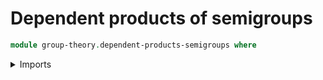 # Dependent products of semigroups


```agda
module group-theory.dependent-products-semigroups where
```

<details><summary>Imports</summary>

```agda
open import foundation.dependent-pair-types
open import foundation.function-extensionality
open import foundation.identity-types
open import foundation.sets
open import foundation.universe-levels

open import group-theory.semigroups
```

<details>

## Idea

Given a family of semigroups `Gᵢ` indexed by `i : I`, the dependent
product `Π(i : I), Gᵢ` is the semigroup consisting of dependent functions
assigning to each `i : I` an element of the underlying type of `Gᵢ`.
The semigroup operation is given pointwise.

## Definition

```agda
module _
  {l1 l2 : Level} (I : UU l1) (G : I → Semigroup l2)
  where

  set-Π-Semigroup : Set (l1 ⊔ l2)
  set-Π-Semigroup = Π-Set' I (λ i → set-Semigroup (G i))

  type-Π-Semigroup : UU (l1 ⊔ l2)
  type-Π-Semigroup = type-Set set-Π-Semigroup

  mul-Π-Semigroup :
    (f g : type-Π-Semigroup) → type-Π-Semigroup
  mul-Π-Semigroup f g i = mul-Semigroup (G i) (f i) (g i)

  associative-mul-Π-Semigroup :
    (f g h : type-Π-Semigroup) →
    mul-Π-Semigroup (mul-Π-Semigroup f g) h ＝
    mul-Π-Semigroup f (mul-Π-Semigroup g h)
  associative-mul-Π-Semigroup f g h =
    eq-htpy (λ i → associative-mul-Semigroup (G i) (f i) (g i) (h i))

  has-associative-mul-Π-Semigroup :
    has-associative-mul-Set set-Π-Semigroup
  pr1 has-associative-mul-Π-Semigroup =
    mul-Π-Semigroup
  pr2 has-associative-mul-Π-Semigroup =
    associative-mul-Π-Semigroup

  Π-Semigroup : Semigroup (l1 ⊔ l2)
  pr1 Π-Semigroup = set-Π-Semigroup
  pr2 Π-Semigroup = has-associative-mul-Π-Semigroup
```
